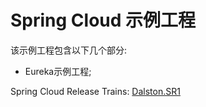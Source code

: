 # Spring Cloud 示例工程

该示例工程包含以下几个部分:

* Eureka示例工程;


Spring Cloud Release Trains: [Dalston.SR1](http://projects.spring.io/spring-cloud/) 